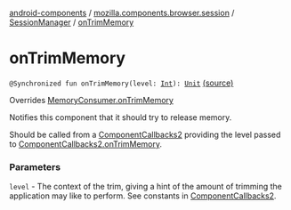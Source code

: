 [android-components](../../index.md) / [mozilla.components.browser.session](../index.md) / [SessionManager](index.md) / [onTrimMemory](./on-trim-memory.md)

# onTrimMemory

`@Synchronized fun onTrimMemory(level: `[`Int`](https://kotlinlang.org/api/latest/jvm/stdlib/kotlin/-int/index.html)`): `[`Unit`](https://kotlinlang.org/api/latest/jvm/stdlib/kotlin/-unit/index.html) [(source)](https://github.com/mozilla-mobile/android-components/blob/master/components/browser/session/src/main/java/mozilla/components/browser/session/SessionManager.kt#L385)

Overrides [MemoryConsumer.onTrimMemory](../../mozilla.components.support.base.memory/-memory-consumer/on-trim-memory.md)

Notifies this component that it should try to release memory.

Should be called from a [ComponentCallbacks2](#) providing the level passed to
[ComponentCallbacks2.onTrimMemory](#).

### Parameters

`level` - The context of the trim, giving a hint of the amount of
trimming the application may like to perform. See constants in [ComponentCallbacks2](#).